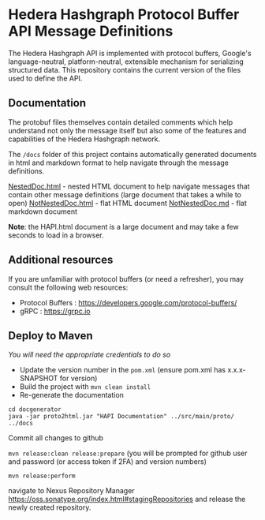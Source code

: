 # Hedera Hashgraph Protocol Buffer API Message Definitions

The Hedera Hashgraph API is implemented with protocol buffers, Google's language-neutral, platform-neutral, extensible mechanism for serializing structured data. This repository contains the current version of the files used to define the API.

## Documentation

The protobuf files themselves contain detailed comments which help understand not only the message itself but also some of the features and capabilities of the Hedera Hashgraph network.

The `/docs` folder of this project contains automatically generated documents in html and markdown format to help navigate through the message definitions.

[NestedDoc.html](https://github.com/hashgraph/hedera-protobuf/blob/master/docs/NestedDoc.html) - nested HTML document to help navigate messages that contain other message definitions (large document that takes a while to open)
[NotNestedDoc.html](https://github.com/hashgraph/hedera-protobuf/blob/master/docs/NotNestedDoc.html) - flat HTML document
[NotNestedDoc.md](https://github.com/hashgraph/hedera-protobuf/blob/master/docs/NotNestedDoc.md) - flat markdown document

__Note__: the HAPI.html document is a large document and may take a few seconds to load in a browser.

## Additional resources

If you are unfamiliar with protocol buffers (or need a refresher), you may consult the following web resources:

- Protocol Buffers : https://developers.google.com/protocol-buffers/
- gRPC : https://grpc.io

## Deploy to Maven

*You will need the appropriate credentials to do so*

- Update the version number in the `pom.xml` (ensure pom.xml has x.x.x-SNAPSHOT for version)
- Build the project with `mvn clean install`
- Re-generate the documentation

```shell
cd docgenerator
java -jar proto2html.jar "HAPI Documentation" ../src/main/proto/ ../docs
```

Commit all changes to github

`mvn release:clean release:prepare` (you will be prompted for github user and password (or access token if 2FA) and version numbers)

`mvn release:perform`

navigate to Nexus Repository Manager https://oss.sonatype.org/index.html#stagingRepositories and release the newly created repository.
